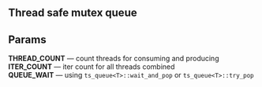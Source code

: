 ## Thread safe mutex queue

## Params

**THREAD_COUNT** — count threads for consuming and producing\
**ITER_COUNT** — iter count for all threads combined\
**QUEUE_WAIT** — using `ts_queue<T>::wait_and_pop` or `ts_queue<T>::try_pop`
